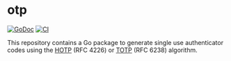 # otp

[![GoDoc](https://img.shields.io/static/v1?label=godoc&message=reference&color=blue)](https://pkg.go.dev/github.com/creachadair/otp)
[![CI](https://github.com/creachadair/otp/actions/workflows/go-presubmit.yml/badge.svg?event=push&branch=main)](https://github.com/creachadair/otp/actions/workflows/go-presubmit.yml)

This repository contains a Go package to generate single use authenticator
codes using the [HOTP](https://tools.ietf.org/html/rfc4226) (RFC 4226) or
[TOTP](https://tools.ietf.org/html/rfc6238) (RFC 6238) algorithm.
